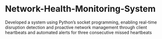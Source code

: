 # Network-Health-Monitoring-System
Developed a system using Python’s socket programming, enabling real-time disruption detection and proactive network
management through client heartbeats and automated alerts for three consecutive missed heartbeats
